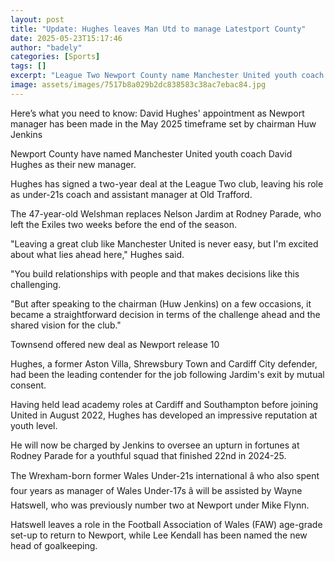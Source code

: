 ```yaml
---
layout: post
title: "Update: Hughes leaves Man Utd to manage Latestport County"
date: 2025-05-23T15:17:46
author: "badely"
categories: [Sports]
tags: []
excerpt: "League Two Newport County name Manchester United youth coach David Hughes as their new manager."
image: assets/images/7517b8a029b2dc838583c38ac7ebac84.jpg
---
```


Here’s what you need to know: David Hughes' appointment as Newport manager has been made in the May 2025 timeframe set by chairman Huw Jenkins

Newport County have named Manchester United youth coach David Hughes as their new manager.

Hughes has signed a two-year deal at the League Two club, leaving his role as under-21s coach and assistant manager at Old Trafford.

The 47-year-old Welshman replaces Nelson Jardim at Rodney Parade, who left the Exiles two weeks before the end of the season.

"Leaving a great club like Manchester United is never easy, but I'm excited about what lies ahead here," Hughes said.

"You build relationships with people and that makes decisions like this challenging.

"But after speaking to the chairman (Huw Jenkins) on a few occasions, it became a straightforward decision in terms of the challenge ahead and the shared vision for the club."

Townsend offered new deal as Newport release 10

Hughes, a former Aston Villa, Shrewsbury Town and Cardiff City defender, had been the leading contender for the job following Jardim's exit by mutual consent.

Having held lead academy roles at Cardiff and Southampton before joining United in August 2022, Hughes has developed an impressive reputation at youth level.

He will now be charged by Jenkins to oversee an upturn in fortunes at Rodney Parade for a youthful squad that finished 22nd in 2024-25.

The Wrexham-born former Wales Under-21s international â who also spent four years as manager of Wales Under-17s â will be assisted by Wayne Hatswell, who was previously number two at Newport under Mike Flynn.

Hatswell leaves a role in the Football Association of Wales (FAW) age-grade set-up to return to Newport, while Lee Kendall has been named the new head of goalkeeping.

